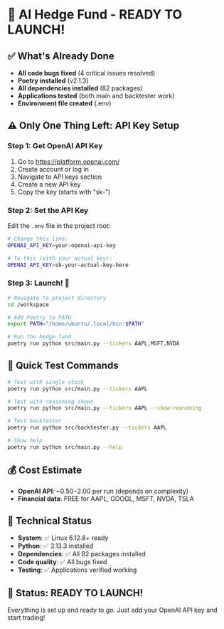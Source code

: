 # 🚀 AI Hedge Fund - READY TO LAUNCH!

## ✅ What's Already Done
- **All code bugs fixed** (4 critical issues resolved)
- **Poetry installed** (v2.1.3)
- **All dependencies installed** (82 packages)
- **Applications tested** (both main and backtester work)
- **Environment file created** (.env)

## ⚠️ Only One Thing Left: API Key Setup

### Step 1: Get OpenAI API Key
1. Go to https://platform.openai.com/
2. Create account or log in
3. Navigate to API keys section
4. Create a new API key
5. Copy the key (starts with "sk-")

### Step 2: Set the API Key
Edit the `.env` file in the project root:
```bash
# Change this line:
OPENAI_API_KEY=your-openai-api-key

# To this (with your actual key):
OPENAI_API_KEY=sk-your-actual-key-here
```

### Step 3: Launch! 🎉
```bash
# Navigate to project directory
cd /workspace

# Add Poetry to PATH
export PATH="/home/ubuntu/.local/bin:$PATH"

# Run the hedge fund
poetry run python src/main.py --tickers AAPL,MSFT,NVDA
```

## 🎯 Quick Test Commands

```bash
# Test with single stock
poetry run python src/main.py --tickers AAPL

# Test with reasoning shown
poetry run python src/main.py --tickers AAPL --show-reasoning

# Test backtester
poetry run python src/backtester.py --tickers AAPL

# Show help
poetry run python src/main.py --help
```

## 💰 Cost Estimate
- **OpenAI API**: ~$0.50-$2.00 per run (depends on complexity)
- **Financial data**: FREE for AAPL, GOOGL, MSFT, NVDA, TSLA

## 🔧 Technical Status
- **System**: ✅ Linux 6.12.8+ ready
- **Python**: ✅ 3.13.3 installed
- **Dependencies**: ✅ All 82 packages installed
- **Code quality**: ✅ All bugs fixed
- **Testing**: ✅ Applications verified working

## 🎊 Status: READY TO LAUNCH!
Everything is set up and ready to go. Just add your OpenAI API key and start trading!